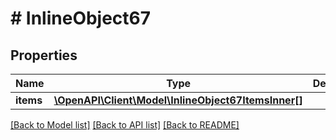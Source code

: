 # # InlineObject67

## Properties

Name | Type | Description | Notes
------------ | ------------- | ------------- | -------------
**items** | [**\OpenAPI\Client\Model\InlineObject67ItemsInner[]**](InlineObject67ItemsInner.md) |  | [optional]

[[Back to Model list]](../../README.md#models) [[Back to API list]](../../README.md#endpoints) [[Back to README]](../../README.md)
